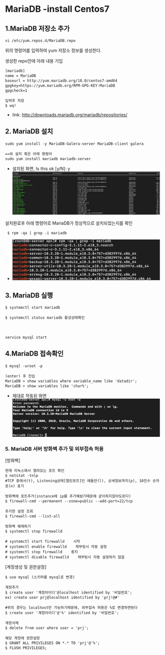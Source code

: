 # MariaDB -install Centos7

##  1.MariaDB 저장소 추가
~~~
vi /etc/yum.repos.d/MariaDB.repo
~~~
위의 명령어를 입력하여 yum 저장소 정보를 생성한다.

생성한 repo안에 아래 내용 기입
~~~
[mariadb]
name = MariaDB
baseurl = http://yum.mariadb.org/10.0/centos7-amd64
gpgkey=https://yum.mariadb.org/RPM-GPG-KEY-MariaDB
gpgcheck=1

입력후 저장
$ wq!
~~~
* link:  http://downloads.mariadb.org/mariadb/repositories/

##  2. MariaDB 설치
~~~
sudo yum install -y MariaDB-Galera-server MariaDB-client galera

==위 설치 혹은 아래 명령어 
sudo yum install mariadb mariadb-server
~~~
* 설치된 화면,  Is this ok [y/N]: y 
![](./img/intalldb.png)

설치완료후 아래 명령어로 MariaDB가 정상적으로 설치되었는지를 확인
~~~
 $ rpm -qa | grep -i mariadb
~~~
* ![](./img/mariagrep.png)

## 3. MariaDB 실행
~~~
$ systemctl start mariadb

$ systemctl status mariadb 활성상태확인



service mysql start
~~~

## 4.MariaDB 접속확인
~~~
$ mysql -uroot -p

(enter) 후 진입
MariaDB > show variables where variable_name like 'datadir';
MariaDB > show variables like 'char%';
~~~
* 제대로 작동된 화면
 ![](./img/mariacheck.png)

### 5. MariaDB 서버 방화벽 추가 및 외부접속 허용
[방화벽]
~~~
현재 리눅스에서 열려있는 포트 확인
$ netstat -tnlp
#TCP 중에서(t), Listening상태[열린포트]인 애들만(l), 상세정보까지(p), 10진수 숫자로(n) 표기

방화벽에 포트추가(instance에 ip를 추가해놨기때문에 굳이하지않아도된다)
$ firewall-cmd --permanent --zone=public --add-port=22/tcp

추가한 설정 조회
$ firewall-cmd --list-all

방화벽 해제하기
$ systemctl stop firewalld

# systemctl start firewalld    시작
# systemctl enable firewalld    재부팅시 자동 설정
# systemctl stop firewalld    중지
# systemctl disable firewalld    재부팅시 자동 설정하지 않음
~~~
[계정생성 및 권한설정]
~~~
$ use mysql (스키마를 mysql로 변경)

계정추가
$ create user '계정아이디'@localhost identified by '비밀번호'; 
ex) create user prj@localhost identified by 'prj!@#'

#위의 경우는 localhost만 가능하기때문에, 외부접속 허용은 %로 변경하면된다
$ create user '계정아이디'@'%' identified by '비밀번호';

계정삭제
$ delete from user where user = 'prj';

해당 계정에 권한설정
$ GRANT ALL PRIVILEGES ON *.* TO 'prj'@'%';
$ FLUSH PRIVILEGES;
~~~

